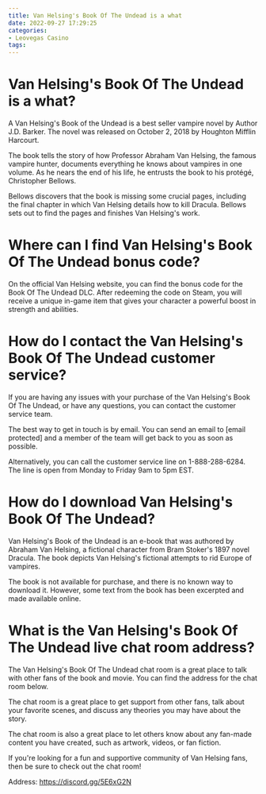```yaml
---
title: Van Helsing's Book Of The Undead is a what
date: 2022-09-27 17:29:25
categories:
- Leovegas Casino
tags:
---
```



#  Van Helsing's Book Of The Undead is a what?

A Van Helsing's Book of the Undead is a best seller vampire novel by Author J.D. Barker. The novel was released on October 2, 2018 by Houghton Mifflin Harcourt.

The book tells the story of how Professor Abraham Van Helsing, the famous vampire hunter, documents everything he knows about vampires in one volume. As he nears the end of his life, he entrusts the book to his protégé, Christopher Bellows.

Bellows discovers that the book is missing some crucial pages, including the final chapter in which Van Helsing details how to kill Dracula. Bellows sets out to find the pages and finishes Van Helsing's work.

#  Where can I find Van Helsing's Book Of The Undead bonus code?

On the official Van Helsing website, you can find the bonus code for the Book Of The Undead DLC. After redeeming the code on Steam, you will receive a unique in-game item that gives your character a powerful boost in strength and abilities.

#  How do I contact the Van Helsing's Book Of The Undead customer service?

If you are having any issues with your purchase of the Van Helsing's Book Of The Undead, or have any questions, you can contact the customer service team.

The best way to get in touch is by email. You can send an email to [email protected] and a member of the team will get back to you as soon as possible.

Alternatively, you can call the customer service line on 1-888-288-6284. The line is open from Monday to Friday 9am to 5pm EST.

#  How do I download Van Helsing's Book Of The Undead?

Van Helsing's Book of the Undead is an e-book that was authored by Abraham Van Helsing, a fictional character from Bram Stoker's 1897 novel Dracula. The book depicts Van Helsing's fictional attempts to rid Europe of vampires.

The book is not available for purchase, and there is no known way to download it. However, some text from the book has been excerpted and made available online.

#  What is the Van Helsing's Book Of The Undead live chat room address?

The Van Helsing's Book Of The Undead chat room is a great place to talk with other fans of the book and movie. You can find the address for the chat room below.

The chat room is a great place to get support from other fans, talk about your favorite scenes, and discuss any theories you may have about the story.

The chat room is also a great place to let others know about any fan-made content you have created, such as artwork, videos, or fan fiction.

If you're looking for a fun and supportive community of Van Helsing fans, then be sure to check out the chat room!

Address: https://discord.gg/5E6xG2N